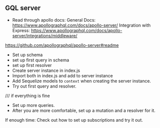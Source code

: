 ## GQL server

- Read through apollo docs:
General Docs: https://www.apollographql.com/docs/apollo-server/
Integration with Express: https://www.apollographql.com/docs/apollo-server/integrations/middleware/

https://github.com/apollographql/apollo-server#readme

- Set up schema
- set up first query in schema
- set up first resolver
- Create server instance in index.js
- Import both in index.js and add to server instance
- Add Sequelize models to `context` when creating the server instance.
- Try out first query and resolver.

/// if everything is fine

- Set up more queries.
- After you are more comfortable, set up a mutation and a resolver for it.

If enough time:
Check out how to set up subscriptions and try it out.

